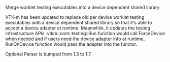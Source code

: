 Merge worklet testing executables into a device dependent shared library

VTK-m has been updated to replace old per device worklet testing executables with a device
dependent shared library so that it's able to accept a device adapter
at runtime.
Meanwhile, it updates the testing infrastructure APIs. vtkm::cont::testing::Run
function would call ForceDevice when needed and if users need the device
adapter info at runtime, RunOnDevice function would pass the adapter into the functor.

Optional Parser is bumped from 1.3 to 1.7.

